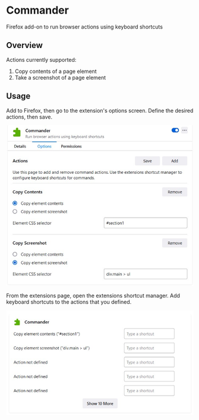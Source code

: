 # Commander
Firefox add-on to run browser actions using keyboard shortcuts

## Overview

Actions currently supported:
1. Copy contents of a page element
2. Take a screenshot of a page element

## Usage

Add to Firefox, then go to the extension's options screen. Define the desired actions, then save.

![Actions](/doc/actions.jpg?raw=true "Optional Title")

From the extensions page, open the extensions shortcut manager. Add keyboard shortcuts to the actions that you defined.

![Actions](/doc/shortcuts.jpg?raw=true "Optional Title")
